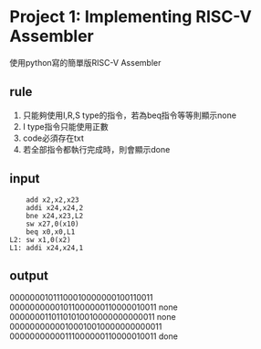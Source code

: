 # Project 1: Implementing RISC-V Assembler
使用python寫的簡單版RISC-V Assembler
## rule
1. 只能夠使用I,R,S type的指令，若為beq指令等等則顯示none
2. I type指令只能使用正數
3. code必須存在txt 
4. 若全部指令都執行完成時，則會顯示done
## input
```
    add x2,x2,x23
    addi x24,x24,2
    bne x24,x23,L2
    sw x27,0(x10)
    beq x0,x0,L1
L2: sw x1,0(x2)
L1: addi x24,x24,1
```

## output
00000001011100010000000100110011
00000000001011000000110000010011
none
00000001101101010010000000000011
none
00000000000100010010000000000011
00000000000111000000110000010011
done
